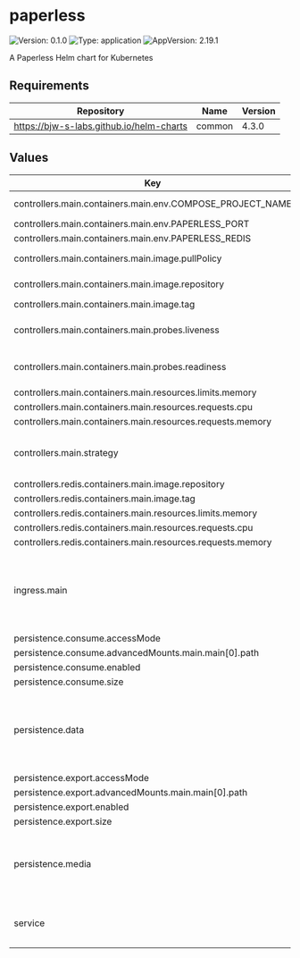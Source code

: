 # paperless

![Version: 0.1.0](https://img.shields.io/badge/Version-0.1.0-informational?style=flat-square) ![Type: application](https://img.shields.io/badge/Type-application-informational?style=flat-square) ![AppVersion: 2.19.1](https://img.shields.io/badge/AppVersion-2.19.1-informational?style=flat-square)

A Paperless Helm chart for Kubernetes

## Requirements

| Repository | Name | Version |
|------------|------|---------|
| https://bjw-s-labs.github.io/helm-charts | common | 4.3.0 |

## Values

| Key | Type | Default | Description |
|-----|------|---------|-------------|
| controllers.main.containers.main.env.COMPOSE_PROJECT_NAME | string | `"paperless"` | Project name |
| controllers.main.containers.main.env.PAPERLESS_PORT | int | `8000` |  |
| controllers.main.containers.main.env.PAPERLESS_REDIS | string | `"redis://paperless-redis"` | Redis to use |
| controllers.main.containers.main.image.pullPolicy | string | `"IfNotPresent"` | image pull policy |
| controllers.main.containers.main.image.repository | string | `"ghcr.io/paperless-ngx/paperless-ngx"` | image repository |
| controllers.main.containers.main.image.tag | string | `"2.19.1"` | image tag |
| controllers.main.containers.main.probes.liveness | object | `{"path":"/","type":"HTTP"}` | Configures liveness probe |
| controllers.main.containers.main.probes.readiness | object | `{"path":"/","type":"HTTP"}` | Configures readiness probe |
| controllers.main.containers.main.resources.limits.memory | string | `"4Gi"` |  |
| controllers.main.containers.main.resources.requests.cpu | string | `"25m"` |  |
| controllers.main.containers.main.resources.requests.memory | string | `"1Gi"` |  |
| controllers.main.strategy | string | `"Recreate"` | Set the controller upgrade strategy |
| controllers.redis.containers.main.image.repository | string | `"ghcr.io/valkey-io/valkey"` |  |
| controllers.redis.containers.main.image.tag | string | `"9.0.0"` |  |
| controllers.redis.containers.main.resources.limits.memory | string | `"128Mi"` |  |
| controllers.redis.containers.main.resources.requests.cpu | string | `"5m"` |  |
| controllers.redis.containers.main.resources.requests.memory | string | `"32Mi"` |  |
| ingress.main | object | See [values.yaml](./values.yaml) | Enable and configure ingress settings for the chart under this key. |
| persistence.consume.accessMode | string | `"ReadWriteOnce"` |  |
| persistence.consume.advancedMounts.main.main[0].path | string | `"/usr/src/paperless/consume"` |  |
| persistence.consume.enabled | bool | `false` |  |
| persistence.consume.size | string | `"2Gi"` |  |
| persistence.data | object | `{"accessMode":"ReadWriteOnce","advancedMounts":{"main":{"main":[{"path":"/usr/src/paperless/data"}]}},"enabled":true,"size":"1Gi"}` | Paperless data directory (search index, classification model, etc.) |
| persistence.export.accessMode | string | `"ReadWriteOnce"` |  |
| persistence.export.advancedMounts.main.main[0].path | string | `"/usr/src/paperless/export"` |  |
| persistence.export.enabled | bool | `false` |  |
| persistence.export.size | string | `"2Gi"` |  |
| persistence.media | object | `{"accessMode":"ReadWriteOnce","advancedMounts":{"main":{"main":[{"path":"/usr/src/paperless/media"}]}},"enabled":true,"size":"10Gi"}` | Paperless media directory (documents and thumbnails) |
| service | object | See [values.yaml](./values.yaml) | Configures service settings for the chart. |

